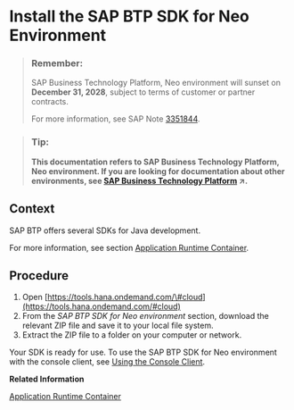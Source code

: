 <!-- loio7613843c711e1014839a8273b0e91070 -->

# Install the SAP BTP SDK for Neo Environment

> ### Remember:  
> SAP Business Technology Platform, Neo environment will sunset on **December 31, 2028**, subject to terms of customer or partner contracts.
> 
> For more information, see SAP Note [3351844](https://me.sap.com/notes/3351844).

> ### Tip:  
> **This documentation refers to SAP Business Technology Platform, Neo environment. If you are looking for documentation about other environments, see [SAP Business Technology Platform](https://help.sap.com/viewer/65de2977205c403bbc107264b8eccf4b/Cloud/en-US/6a2c1ab5a31b4ed9a2ce17a5329e1dd8.html "SAP Business Technology Platform (SAP BTP) is an integrated offering comprised of the following technology portfolios: application development; process automation; integration; data, analytics, and enterprise planning; artificial intelligence. The platform offers users the ability to turn data into business value, compose end-to-end business processes, connect entire IT landscapes, and personalize, build and extend SAP applications. This reduces the overall total cost of ownership maintaining SAP landscapes and third-party software across end-to-end business processes.") :arrow_upper_right:.**



<a name="loio7613843c711e1014839a8273b0e91070__section_D38F26D8E52849228696CA94F8E63FA2"/>

## Context

SAP BTP offers several SDKs for Java development.

For more information, see section [Application Runtime Container](application-runtime-container-7613bd2.md).



<a name="loio7613843c711e1014839a8273b0e91070__section_A4615D26BAC446B28012932670D94250"/>

## Procedure

1.  Open [https://tools.hana.ondemand.com/\#cloud](https://tools.hana.ondemand.com/#cloud)
2.  From the *SAP BTP SDK for Neo environment* section, download the relevant ZIP file and save it to your local file system.
3.  Extract the ZIP file to a folder on your computer or network.

Your SDK is ready for use. To use the SAP BTP SDK for Neo environment with the console client, see [Using the Console Client](../50-administration-and-ops-neo/using-the-console-client-8900b22.md).

**Related Information**  


[Application Runtime Container](application-runtime-container-7613bd2.md)

